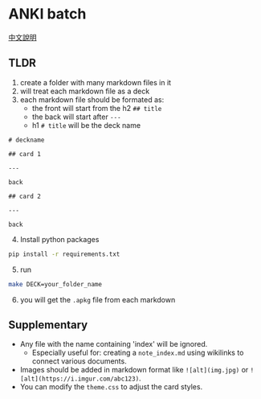 # ANKI batch

[中文說明](README_zh-tw.md)

## TLDR

1. create a folder with many markdown files in it
2. will treat each markdown file as a deck
3. each markdown file should be formated as:
   - the front will start from the h2 `## title`
   - the back will start after `---`
   - h1 `# title` will be the deck name

```
# deckname

## card 1

---

back

## card 2

---

back
```

4. Install python packages

```bash
pip install -r requirements.txt
```

5. run

```bash
make DECK=your_folder_name
```

6. you will get the `.apkg` file from each markdown

## Supplementary

- Any file with the name containing 'index' will be ignored.
  - Especially useful for: creating a `note_index.md` using wikilinks to connect various documents.
- Images should be added in markdown format like `![alt](img.jpg)` or `![alt](https://i.imgur.com/abc123)`.
- You can modify the `theme.css` to adjust the card styles.
